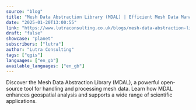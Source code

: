 ```yaml
---
source: "blog"
title: "Mesh Data Abstraction Library (MDAL) | Efficient Mesh Data Management"
date: "2025-01-20T13:00:55"
link: "https://www.lutraconsulting.co.uk/blogs/mesh-data-abstraction-library-mdal?utm_source=qgis"
draft: "false"
showcase: "planet"
subscribers: ["lutra"]
author: "Lutra Consulting"
tags: ["qgis"]
languages: ["en_gb"]
available_languages: ["en_gb"]
---
```


Discover the Mesh Data Abstraction Library (MDAL), a powerful open-source tool for handling and processing mesh data. Learn how MDAL enhances geospatial analysis and supports a wide range of scientific applications.
